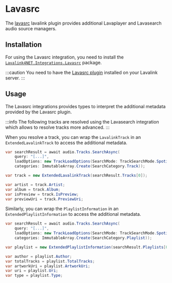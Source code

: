 # Lavasrc

The [lavasrc](https://github.com/topi314/LavaSrc) lavalink plugin provides additional Lavaplayer and Lavasearch audio source managers.

## Installation

For using the Lavasrc integration, you need to install the [`Lavalink4NET.Integrations.Lavasrc`](https://www.nuget.org/packages/Lavalink4NET.Integrations.Lavasrc) package.

:::caution
You need to have the [Lavasrc plugin](https://github.com/topi314/LavaSrc#lavalink-usage) installed on your Lavalink server.
:::

## Usage

The Lavasrc integrations provides types to interpret the additional metadata provided by the Lavasrc plugin.

:::info
The following tracks are resolved using the Lavasearch integration which allows to resolve tracks more advanced.
:::

When you resolve a track, you can wrap the `LavalinkTrack` in an `ExtendedLavalinkTrack` to access the additional metadata.

```csharp
var searchResult = await audio.Tracks.SearchAsync(
    query: "[...]",
    loadOptions: new TrackLoadOptions(SearchMode: TrackSearchMode.Spotify),
    categories: ImmutableArray.Create(SearchCategory.Track));

var track = new ExtendedLavalinkTrack(searchResult.Tracks[0]);

var artist = track.Artist;
var album = track.Album;
var isPreview = track.IsPreview;
var previewUri = track.PreviewUri;
```

Similarly, you can wrap the `PlaylistInformation` in an `ExtendedPlaylistInformation` to access the additional metadata.

```csharp
var searchResult = await audio.Tracks.SearchAsync(
    query: "[...]",
    loadOptions: new TrackLoadOptions(SearchMode: TrackSearchMode.Spotify),
    categories: ImmutableArray.Create(SearchCategory.Playlist));

var playlist = new ExtendedPlaylistInformation(searchResult.Playlists[0]);

var author = playlist.Author;
var totalTracks = playlist.TotalTracks;
var artworkUri = playlist.ArtworkUri;
var uri = playlist.Uri;
var type = playlist.Type;
```

